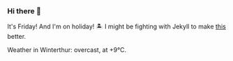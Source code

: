 ### Hi there :wave:

It's Friday! And I'm on holiday! :desert_island: I might be fighting with Jekyll to make [this](https://swissclubtoronto.ca) better.

Weather in Winterthur: overcast, at +9°C.
